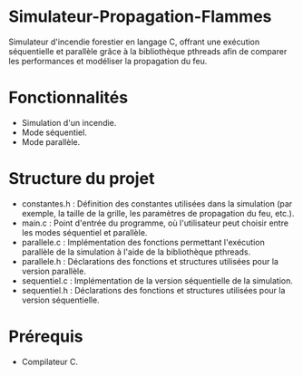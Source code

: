 # Simulateur-Propagation-Flammes
Simulateur d'incendie forestier en langage C, offrant une exécution séquentielle et parallèle grâce à la bibliothèque pthreads afin de comparer les performances et modéliser la propagation du feu.

# Fonctionnalités
- Simulation d'un incendie.
- Mode séquentiel.
- Mode parallèle.

# Structure du projet
- constantes.h : Définition des constantes utilisées dans la simulation (par exemple, la taille de la grille, les paramètres de propagation du feu, etc.).
- main.c : Point d'entrée du programme, où l'utilisateur peut choisir entre les modes séquentiel et parallèle.
- parallele.c : Implémentation des fonctions permettant l'exécution parallèle de la simulation à l'aide de la bibliothèque pthreads.
- parallele.h : Déclarations des fonctions et structures utilisées pour la version parallèle.
- sequentiel.c : Implémentation de la version séquentielle de la simulation.
- sequentiel.h : Déclarations des fonctions et structures utilisées pour la version séquentielle.

# Prérequis 
- Compilateur C.
